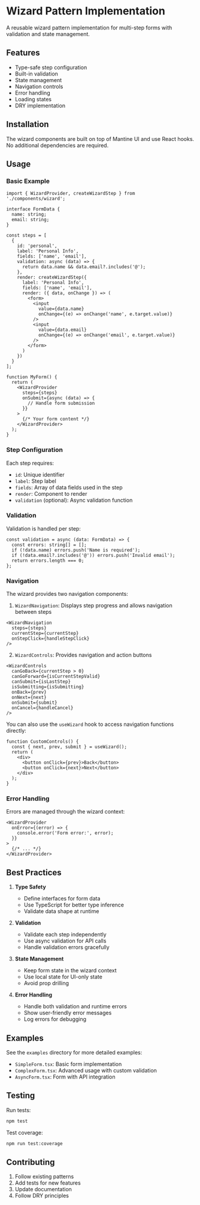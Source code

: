 # Wizard Pattern Implementation

A reusable wizard pattern implementation for multi-step forms with validation and state management.

## Features

- Type-safe step configuration
- Built-in validation
- State management
- Navigation controls
- Error handling
- Loading states
- DRY implementation

## Installation

The wizard components are built on top of Mantine UI and use React hooks. No additional dependencies are required.

## Usage

### Basic Example

```tsx
import { WizardProvider, createWizardStep } from './components/wizard';

interface FormData {
  name: string;
  email: string;
}

const steps = [
  {
    id: 'personal',
    label: 'Personal Info',
    fields: ['name', 'email'],
    validation: async (data) => {
      return data.name && data.email?.includes('@');
    },
    render: createWizardStep({
      label: 'Personal Info',
      fields: ['name', 'email'],
      render: ({ data, onChange }) => (
        <form>
          <input
            value={data.name}
            onChange={(e) => onChange('name', e.target.value)}
          />
          <input
            value={data.email}
            onChange={(e) => onChange('email', e.target.value)}
          />
        </form>
      )
    })
  }
];

function MyForm() {
  return (
    <WizardProvider
      steps={steps}
      onSubmit={async (data) => {
        // Handle form submission
      }}
    >
      {/* Your form content */}
    </WizardProvider>
  );
}
```

### Step Configuration

Each step requires:

- `id`: Unique identifier
- `label`: Step label
- `fields`: Array of data fields used in the step
- `render`: Component to render
- `validation` (optional): Async validation function

### Validation

Validation is handled per step:

```tsx
const validation = async (data: FormData) => {
  const errors: string[] = [];
  if (!data.name) errors.push('Name is required');
  if (!data.email?.includes('@')) errors.push('Invalid email');
  return errors.length === 0;
};
```

### Navigation

The wizard provides two navigation components:

1. `WizardNavigation`: Displays step progress and allows navigation between steps
```tsx
<WizardNavigation
  steps={steps}
  currentStep={currentStep}
  onStepClick={handleStepClick}
/>
```

2. `WizardControls`: Provides navigation and action buttons
```tsx
<WizardControls
  canGoBack={currentStep > 0}
  canGoForward={isCurrentStepValid}
  canSubmit={isLastStep}
  isSubmitting={isSubmitting}
  onBack={prev}
  onNext={next}
  onSubmit={submit}
  onCancel={handleCancel}
/>
```

You can also use the `useWizard` hook to access navigation functions directly:

```tsx
function CustomControls() {
  const { next, prev, submit } = useWizard();
  return (
    <div>
      <button onClick={prev}>Back</button>
      <button onClick={next}>Next</button>
    </div>
  );
}
```

### Error Handling

Errors are managed through the wizard context:

```tsx
<WizardProvider
  onError={(error) => {
    console.error('Form error:', error);
  }}
>
  {/* ... */}
</WizardProvider>
```

## Best Practices

1. **Type Safety**
   - Define interfaces for form data
   - Use TypeScript for better type inference
   - Validate data shape at runtime

2. **Validation**
   - Validate each step independently
   - Use async validation for API calls
   - Handle validation errors gracefully

3. **State Management**
   - Keep form state in the wizard context
   - Use local state for UI-only state
   - Avoid prop drilling

4. **Error Handling**
   - Handle both validation and runtime errors
   - Show user-friendly error messages
   - Log errors for debugging

## Examples

See the `examples` directory for more detailed examples:

- `SimpleForm.tsx`: Basic form implementation
- `ComplexForm.tsx`: Advanced usage with custom validation
- `AsyncForm.tsx`: Form with API integration

## Testing

Run tests:

```bash
npm test
```

Test coverage:

```bash
npm run test:coverage
```

## Contributing

1. Follow existing patterns
2. Add tests for new features
3. Update documentation
4. Follow DRY principles